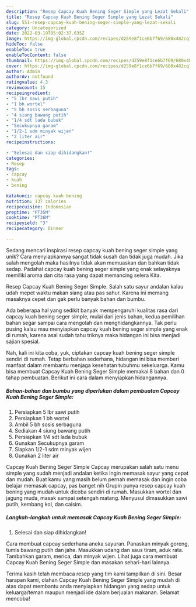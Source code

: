 ```yaml
---
description: "Resep Capcay Kuah Bening Seger Simple yang Lezat Sekali"
title: "Resep Capcay Kuah Bening Seger Simple yang Lezat Sekali"
slug: 551-resep-capcay-kuah-bening-seger-simple-yang-lezat-sekali
category: Uncategorized
date: 2022-03-19T05:02:37.635Z
image: https://img-global.cpcdn.com/recipes/d259e8f1ce6b7f69/680x482cq70/capcay-kuah-bening-seger-simple-foto-resep-utama.jpg
hideToc: false
enableToc: true
enableTocContent: false
thumbnail: https://img-global.cpcdn.com/recipes/d259e8f1ce6b7f69/680x482cq70/capcay-kuah-bening-seger-simple-foto-resep-utama.jpg
cover: https://img-global.cpcdn.com/recipes/d259e8f1ce6b7f69/680x482cq70/capcay-kuah-bening-seger-simple-foto-resep-utama.jpg
author: Admin
authorAv: notfound
ratingvalue: 4.3
reviewcount: 15
recipeingredient:
- "5 lbr sawi putih"
- "1 bh wortel"
- "5 bh sosis serbaguna"
- "4 siung bawang putih"
- "1/4 sdt lada bubuk"
- "Secukupnya garam"
- "1/2-1 sdm minyak wijen"
- "2 liter air"
recipeinstructions:

- "Selesai dan siap dihidangkan!"
categories:
- Resep
tags:
- capcay
- kuah
- bening

katakunci: capcay kuah bening 
nutrition: 137 calories
recipecuisine: Indonesian
preptime: "PT35M"
cooktime: "PT36M"
recipeyield: "3"
recipecategory: Dinner

---
```





Sedang mencari inspirasi resep capcay kuah bening seger simple yang unik? Cara menyiapkannya sangat tidak susah dan tidak juga mudah. Jika salah mengolah maka hasilnya tidak akan memuaskan dan bahkan tidak sedap. Padahal capcay kuah bening seger simple yang enak selayaknya memiliki aroma dan cita rasa yang dapat memancing selera Kita.





Resep Capcay Kuah Bening Seger Simple. Salah satu sayur andalan kalau udah mepet waktu makan siang atau pas sahur. Karena ini memang masaknya cepet dan gak perlu banyak bahan dan bumbu.

Ada beberapa hal yang sedikit banyak mempengaruhi kualitas rasa dari capcay kuah bening seger simple, mulai dari jenis bahan, kedua pemilihan bahan segar sampai cara mengolah dan menghidangkannya. Tak perlu pusing kalau mau menyiapkan capcay kuah bening seger simple yang enak di rumah, karena asal sudah tahu triknya maka hidangan ini bisa menjadi sajian spesial.






Nah, kali ini kita coba, yuk, ciptakan capcay kuah bening seger simple sendiri di rumah. Tetap berbahan sederhana, hidangan ini bisa memberi manfaat dalam membantu menjaga kesehatan tubuhmu sekeluarga. Kamu bisa membuat Capcay Kuah Bening Seger Simple memakai 8 bahan dan 0 tahap pembuatan. Berikut ini cara dalam menyiapkan hidangannya.

<!--inarticleads1-->

##### Bahan-bahan dan bumbu yang diperlukan dalam pembuatan Capcay Kuah Bening Seger Simple:

1. Persiapkan 5 lbr sawi putih
1. Persiapkan 1 bh wortel
1. Ambil 5 bh sosis serbaguna
1. Sediakan 4 siung bawang putih
1. Persiapkan 1/4 sdt lada bubuk
1. Gunakan Secukupnya garam
1. Siapkan 1/2-1 sdm minyak wijen
1. Gunakan 2 liter air


Capcay Kuah Bening Seger Simple Capcay merupakan salah satu menu simple yang sudah menjadi andalan ketika ingin memasak sayur yang cepat dan mudah. Buat kamu yang masih belum pernah memasak dan ingin coba belajar memasak capcay, pas banget nih Grupin punya resep capcay kuah bening yang mudah untuk dicoba sendiri di rumah. Masukkan wortel dan jagung muda, masak sampai setengah matang. Menyusul dimasukkan sawi putih, kembang kol, dan caisim. 

<!--inarticleads2-->

##### Langkah-langkah untuk memasak Capcay Kuah Bening Seger Simple:


1. Selesai dan siap dihidangkan!

Cara membuat capcay sederhana aneka sayuran. Panaskan minyak goreng, tumis bawang putih dan jahe. Masukkan udang dan saus tiram, aduk rata. Tambahkan garam, merica, dan minyak wijen. Lihat juga cara membuat Capcay Kuah Bening Seger Simple dan masakan sehari-hari lainnya. 

Terima kasih telah membaca resep yang tim kami tampilkan di sini. Besar harapan kami, olahan Capcay Kuah Bening Seger Simple yang mudah di atas dapat membantu anda menyiapkan hidangan yang sedap untuk keluarga/teman maupun menjadi ide dalam berjualan makanan. Selamat mencoba!

